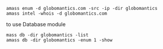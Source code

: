 
```
amass enum -d globomantics.com -src -ip -dir globomantics
amass intel -whois -d globomantics.com

```

to use Database module

```
mass db -dir globomantics -list
amass db -dir globomantics -enum 1 -show
```


